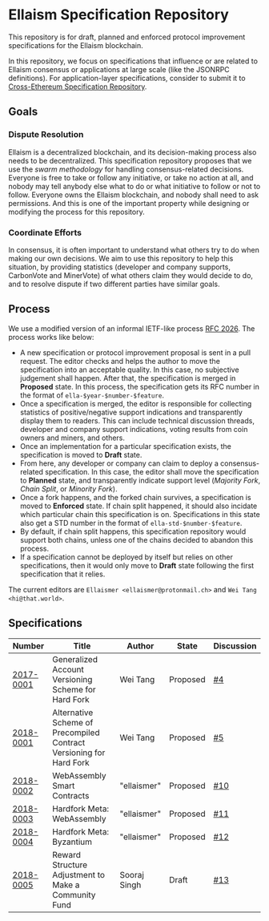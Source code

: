 # Ellaism Specification Repository

This repository is for draft, planned and enforced protocol
improvement specifications for the Ellaism blockchain.

In this repository, we focus on specifications that influence or are
related to Ellaism consensus or applications at large scale (like the
JSONRPC definitions). For application-layer specifications, consider
to submit it to [Cross-Ethereum Specification
Repository](https://github.com/ethoxy/specs).

## Goals

### Dispute Resolution

Ellaism is a decentralized blockchain, and its decision-making process
also needs to be decentralized. This specification repository proposes
that we use the *swarm methodology* for handling consensus-related
decisions. Everyone is free to take or follow any initiative, or take
no action at all, and nobody may tell anybody else what to do or what
initiative to follow or not to follow. Everyone owns the Ellaism
blockchain, and nobody shall need to ask permissions. And this is one
of the important property while designing or modifying the process for
this repository.

### Coordinate Efforts

In consensus, it is often important to understand what others try to
do when making our own decisions. We aim to use this repository to
help this situation, by providing statistics (developer and company
supports, CarbonVote and MinerVote) of what others claim they
would decide to do, and to resolve dispute if two different parties
have similar goals.

## Process

We use a modified version of an informal IETF-like process [RFC
2026](https://www.ietf.org/rfc/rfc2026.txt). The process works like
below:

* A new specification or protocol improvement proposal is sent in a
  pull request. The editor checks and helps the author to move the
  specification into an acceptable quality. In this case, no
  subjective judgement shall happen. After that, the specification is
  merged in **Proposed** state. In this process, the specification
  gets its RFC number in the format of `ella-$year-$number-$feature`.
* Once a specification is merged, the editor is responsible for
  collecting statistics of positive/negative support indications and
  transparently display them to readers. This can include technical
  discussion threads, developer and company support indications,
  voting results from coin owners and miners, and others.
* Once an implementation for a particular specification exists, the
  specification is moved to **Draft** state.
* From here, any developer or company can claim to deploy a
  consensus-related specification. In this case, the editor shall move
  the specification to **Planned** state, and transparently indicate
  support level (*Majority Fork*, *Chain Split*, or *Minority Fork*).
* Once a fork happens, and the forked chain survives, a specification
  is moved to **Enforced** state. If chain split happened, it should
  also incidate which particular chain this specification is
  on. Specifications in this state also get a STD number in the format
  of `ella-std-$number-$feature`.
* By default, if chain split happens, this specification repository
  would support both chains, unless one of the chains decided to
  abandon this process.
* If a specification cannot be deployed by itself but relies on other
  specifications, then it would only move to **Draft** state following
  the first specification that it relies.
  
The current editors are `Ellaismer <ellaismer@protonmail.ch>` and `Wei
Tang <hi@that.world>`.

## Specifications

| Number                                                       | Title                                                               | Author   | State    | Discussion                                      |
|--------------------------------------------------------------|---------------------------------------------------------------------|----------|----------|-------------------------------------------------|
| [2017-0001](specs/2017-0001-account-version.md)              | Generalized Account Versioning Scheme for Hard Fork                 | Wei Tang | Proposed | [#4](https://github.com/ellaism/specs/issues/4) |
| [2018-0001](specs/2018-0001-precompiled-contract-version.md) | Alternative Scheme of Precompiled Contract Versioning for Hard Fork | Wei Tang | Proposed | [#5](https://github.com/ellaism/specs/issues/5) |
| [2018-0002](specs/2018-0002-webassembly.md)                  | WebAssembly Smart Contracts | "ellaismer" | Proposed | [#10](https://github.com/ellaism/specs/issues/10) |
| [2018-0003](specs/2018-0003-wasm-hardfork.md)                | Hardfork Meta: WebAssembly | "ellaismer" | Proposed | [#11](https://github.com/ellaism/specs/issues/11) |
| [2018-0004](specs/2018-0004-byzantium.md)                    | Hardfork Meta: Byzantium | "ellaismer" | Proposed | [#12](https://github.com/ellaism/specs/issues/12) |
| [2018-0005](specs/2018-0005-comfund-reward.md)               | Reward Structure Adjustment to Make a Community Fund | Sooraj Singh | Draft | [#13](https://github.com/ellaism/specs/issues/13) |

